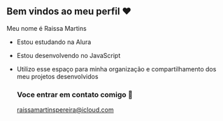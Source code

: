 ## Bem vindos ao meu perfil ❤

Meu nome é Raissa Martins

- Estou estudando na Alura
- Estou desenvolvendo no JavaScript
- Utilizo esse espaço para minha organização e compartilhamento dos meu projetos desenvolvidos

  ### Voce entrar em contato comigo 💙

  raissamartinspereira@icloud.com

